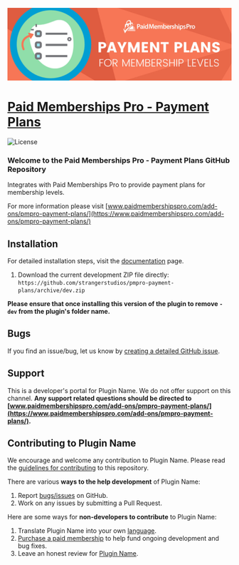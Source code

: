 ![](pmpro-payment-plans-add-on-banner.jpg)

# [Paid Memberships Pro - Payment Plans](https://www.paidmembershipspro.com/add-ons/pmpro-payment-plans/) #
[comment]: # (Generate badges from shields.io, only works for .org plugins to get other stats etc. We'd have to create our own endpoints for Premium plugins)

![License](https://img.shields.io/badge/license-GPL--2.0%2B-red.svg?style=flat-square)

### Welcome to the Paid Memberships Pro - Payment Plans GitHub Repository
Integrates with Paid Memberships Pro to provide payment plans for membership levels.

For more information please visit [www.paidmembershipspro.com/add-ons/pmpro-payment-plans/](https://www.paidmembershipspro.com/add-ons/pmpro-payment-plans/)

## Installation ##
For detailed installation steps, visit the [documentation](https://www.paidmembershipspro.com/add-ons/pmpro-payment-plans/) page.

1. Download the current development ZIP file directly: `https://github.com/strangerstudios/pmpro-payment-plans/archive/dev.zip`

**Please ensure that once installing this version of the plugin to remove `-dev` from the plugin's folder name.**

## Bugs ##
If you find an issue/bug, let us know by [creating a detailed GitHub issue](https://github.com/strangerstudios/pmpro-payment-plans/issues/new).

## Support ##
This is a developer's portal for Plugin Name. We do not offer support on this channel. **Any support related questions should be directed to [www.paidmembershipspro.com/add-ons/pmpro-payment-plans/](https://www.paidmembershipspro.com/add-ons/pmpro-payment-plans/).**

## Contributing to Plugin Name ##
We encourage and welcome any contribution to Plugin Name. Please read the [guidelines for contributing](https://github.com/strangerstudios/pmpro-payment-plans/blob/dev/.github/CONTRIBUTING.md) to this repository.

There are various **ways to the help development** of Plugin Name:

1. Report [bugs/issues](https://github.com/strangerstudios/pmpro-payment-plans/issues/new) on GitHub.
2. Work on any issues by submitting a Pull Request.

Here are some ways for **non-developers to contribute** to Plugin Name:

1. Translate Plugin Name into your own [language](https://www.paidmembershipspro.com/paid-memberships-pro-in-your-language/).
2. [Purchase a paid membership](https://paidmembershipspro.com/pricing) to help fund ongoing development and bug fixes.
3. Leave an honest review for [Plugin Name](https://wordpress.org/support/plugin/pmpro-payment-plans/reviews/#new-post).
